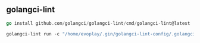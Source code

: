 ## golangci-lint

```go
go install github.com/golangci/golangci-lint/cmd/golangci-lint@latest
```

```go
golangci-lint run -c "/home/evoplay/.gin/golangci-lint-config/.golangci.yml" --new-from-rev origin/master
```